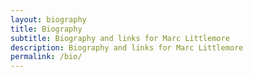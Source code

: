 ```yaml
---
layout: biography
title: Biography
subtitle: Biography and links for Marc Littlemore
description: Biography and links for Marc Littlemore
permalink: /bio/
---
```

